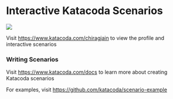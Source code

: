# Interactive Katacoda Scenarios

[![](http://shields.katacoda.com/katacoda/chiragjain/count.svg)](https://www.katacoda.com/chiragjain "Get your profile on Katacoda.com")

Visit https://www.katacoda.com/chiragjain to view the profile and interactive scenarios

### Writing Scenarios
Visit https://www.katacoda.com/docs to learn more about creating Katacoda scenarios

For examples, visit https://github.com/katacoda/scenario-example
